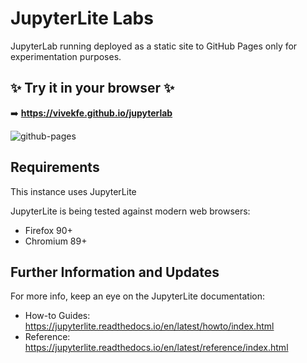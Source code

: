 # JupyterLite Labs


JupyterLab running deployed as a static site to GitHub Pages only for experimentation purposes.
## ✨ Try it in your browser ✨

➡️ **https://vivekfe.github.io/jupyterlab**

![github-pages](https://user-images.githubusercontent.com/591645/120649478-18258400-c47d-11eb-80e5-185e52ff2702.gif)

## Requirements

This instance uses JupyterLite

JupyterLite is being tested against modern web browsers:

- Firefox 90+
- Chromium 89+


## Further Information and Updates

For more info, keep an eye on the JupyterLite documentation:

- How-to Guides: https://jupyterlite.readthedocs.io/en/latest/howto/index.html
- Reference: https://jupyterlite.readthedocs.io/en/latest/reference/index.html
